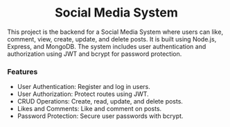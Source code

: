 <h1 align='center'>Social Media System</h1>

This project is the backend for a Social Media System where users can like, comment, view, create, update, and delete posts. It is built using Node.js, Express, and MongoDB. The system includes user authentication and authorization using JWT and bcrypt for password protection.

<h3>Features</h3>

- User Authentication: Register and log in users.
- User Authorization: Protect routes using JWT.
- CRUD Operations: Create, read, update, and delete posts.
- Likes and Comments: Like and comment on posts.
- Password Protection: Secure user passwords with bcrypt.
